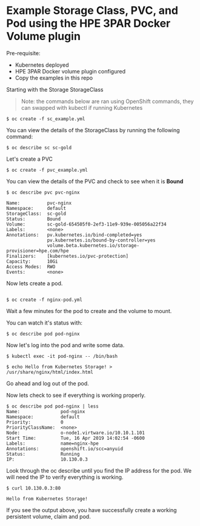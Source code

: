 # Example Storage Class, PVC, and Pod using the HPE 3PAR Docker Volume plugin

Pre-requisite:
* Kubernetes deployed
* HPE 3PAR Docker volume plugin configured
* Copy the examples in this repo

Starting with the Storage StorageClass

>Note: the commands below are ran using OpenShift commands, they can swapped with kubectl if running Kubernetes

```console
$ oc create -f sc_example.yml

```

You can view the details of the StorageClass by running the following command:

```console
$ oc describe sc sc-gold

```

Let's create a PVC

```console
$ oc create -f pvc_example.yml

```

You can view the details of the PVC and check to see when it is **Bound**

```console
$ oc describe pvc pvc-nginx

Name:          pvc-nginx
Namespace:     default
StorageClass:  sc-gold
Status:        Bound
Volume:        sc-gold-654505f0-2ef3-11e9-939e-005056a22f34
Labels:        <none>
Annotations:   pv.kubernetes.io/bind-completed=yes
               pv.kubernetes.io/bound-by-controller=yes
               volume.beta.kubernetes.io/storage-provisioner=hpe.com/hpe
Finalizers:    [kubernetes.io/pvc-protection]
Capacity:      10Gi
Access Modes:  RWO
Events:        <none>

```

Now lets create a pod.

```console

$ oc create -f nginx-pod.yml

```

Wait a few minutes for the pod to create and the volume to mount.

You can watch it's status with:

```console
$ oc describe pod pod-nginx
```

Now let's log into the pod and write some data.

```console
$ kubectl exec -it pod-nginx -- /bin/bash
```

```console
$ echo Hello from Kubernetes Storage! > /usr/share/nginx/html/index.html
```

Go ahead and log out of the pod.

Now lets check to see if everything is working properly.

```console
$ oc describe pod pod-nginx | less
Name:               pod-nginx
Namespace:          default
Priority:           0
PriorityClassName:  <none>
Node:               o-node1.virtware.io/10.10.1.101
Start Time:         Tue, 16 Apr 2019 14:02:54 -0600
Labels:             name=nginx-hpe
Annotations:        openshift.io/scc=anyuid
Status:             Running
IP:                 10.130.0.3

```
Look through the oc describe until you find the IP address for the pod. We will need the IP to verify everything is working.

```console
$ curl 10.130.0.3:80

Hello from Kubernetes Storage!
```

If you see the output above, you have successfully create a working persistent volume, claim and pod.
